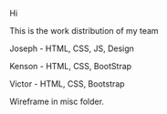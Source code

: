 Hi 

This is the work distribution of my team

Joseph - HTML, CSS, JS, Design

Kenson - HTML, CSS, BootStrap

Victor - HTML, CSS, Bootstrap


Wireframe in misc folder.